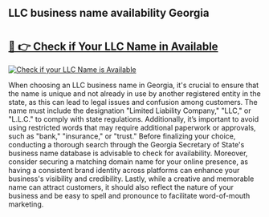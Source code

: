 ## LLC business name availability Georgia 

# <h2><a href="http://shrsl.com/4unio">🔗 👉 Check if Your LLC Name in Available</a></h2>

[![Check if your LLC Name is Available](https://llcbible.com/name-availability-button.jpg)](http://shrsl.com/4unio)

When choosing an LLC business name in Georgia, it's crucial to ensure that the name is unique and not already in use by another registered entity in the state, as this can lead to legal issues and confusion among customers. The name must include the designation "Limited Liability Company," "LLC," or "L.L.C." to comply with state regulations. Additionally, it’s important to avoid using restricted words that may require additional paperwork or approvals, such as "bank," "insurance," or "trust." Before finalizing your choice, conducting a thorough search through the Georgia Secretary of State's business name database is advisable to check for availability. Moreover, consider securing a matching domain name for your online presence, as having a consistent brand identity across platforms can enhance your business's visibility and credibility. Lastly, while a creative and memorable name can attract customers, it should also reflect the nature of your business and be easy to spell and pronounce to facilitate word-of-mouth marketing.